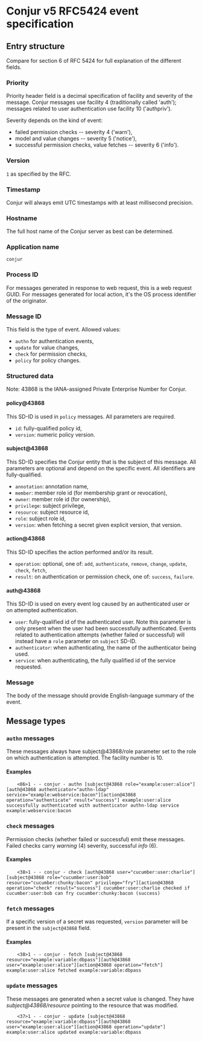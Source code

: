# Conjur v5 RFC5424 event specification

## Entry structure

Compare for section 6 of RFC 5424 for full explanation of the different fields.

### Priority

Priority header field is a decimal specification of facility and severity of the message.
Conjur messages use facility 4 (traditionally called 'auth'); messages related to user authentication use facility 10 ('authpriv').

Severity depends on the kind of event:
- failed permission checks -- severity 4 ('warn'),
- model and value changes -- severity 5 ('notice'),
- successful permission checks, value fetches -- severity 6 ('info').

### Version

`1` as specified by the RFC.

### Timestamp

Conjur will always emit UTC timestamps with at least millisecond precision.

### Hostname

The full host name of the Conjur server as best can be determined.

### Application name

`conjur`

### Process ID

For messages generated in response to web request, this is a web request GUID. For messages generated for local action, it's the OS process identifier of the originator.

### Message ID

This field is the type of event. Allowed values:
- `authn` for authentication events,
- `update` for value changes,
- `check` for permission checks,
- `policy` for policy changes.

### Structured data

Note: 43868 is the IANA-assigned Private Enterprise Number for Conjur.

#### policy@43868

This SD-ID is used in `policy` messages. All parameters are required.

- `id`: fully-qualified policy id,
- `version`: numeric policy version.

#### subject@43868

This SD-ID specifies the Conjur entity that is the subject of this message. 
All parameters are optional and depend on the specific event.
All identifiers are fully-qualified.

- `annotation`: annotation name,
- `member`: member role id (for membership grant or revocation),
- `owner`: member role id (for ownership),
- `privilege`: subject privilege,
- `resource`: subject resource id,
- `role`: subject role id,
- `version`: when fetching a secret given explicit version, that version.

#### action@43868

This SD-ID specifies the action performed and/or its result. 

- `operation`: optional, one of: `add`, `authenticate`, `remove`, `change`, `update`, `check`, `fetch`,
- `result`: on authentication or permission check, one of: `success`, `failure`.

#### auth@43868

This SD-ID is used on every event log caused by an authenticated user or on
attempted authentication.

- `user`: fully-qualified id of the authenticated user. Note this parameter is
  only present when the user had been successfully authenticated. Events
  related to authentication attempts (whether failed or successful) will instead
  have a `role` parameter on `subject` SD-ID.
- `authenticator`: when authenticating, the name of the authenticator being used.
- `service`: when authenticating, the fully qualified id of the service requested.

### Message

The body of the message should provide English-language summary of the event.

## Message types

### `authn` messages

These messages always have subject@43868/role parameter set to the role on which
authentication is attempted. The facility number is 10.

#### Examples

        <86>1 - - conjur - authn [subject@43868 role="example:user:alice"][auth@43868 authenticator="authn-ldap" service="example:webservice:bacon"][action@43868 operation="authenticate" result="success"] example:user:alice successfully authenticated with authenticator authn-ldap service example:webservice:bacon

### `check` messages

Permission checks (whether failed or successful) emit these messages. Failed
checks carry _warning_ (4) severity, successful _info_ (6).

#### Examples

        <38>1 - - conjur - check [auth@43868 user="cucumber:user:charlie"][subject@43868 role="cucumber:user:bob" resource="cucumber:chunky:bacon" privilege="fry"][action@43868 operation="check" result="success"] cucumber:user:charlie checked if cucumber:user:bob can fry cucumber:chunky:bacon (success)

### `fetch` messages

If a specific version of a secret was requested, `version` parameter will be present in the `subject@43868` field.

#### Examples

        <38>1 - - conjur - fetch [subject@43868 resource="example:variable:dbpass"][auth@43868 user="example:user:alice"][action@43868 operation="fetch"] example:user:alice fetched example:variable:dbpass

### `update` messages

These messages are generated when a secret value is changed. They have
_subject@43868/resource_ pointing to the resource that was modified.

        <37>1 - - conjur - update [subject@43868 resource="example:variable:dbpass"][auth@43868 user="example:user:alice"][action@43868 operation="update"] example:user:alice updated example:variable:dbpass
